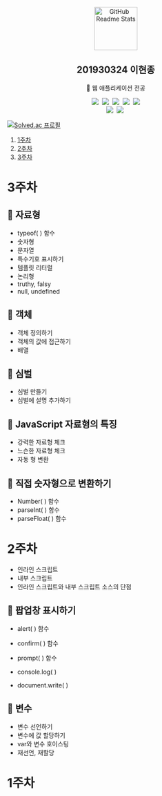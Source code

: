 <!-- header 영역 -->
<p align="center">
 <img width="100px" src="https://res.cloudinary.com/anuraghazra/image/upload/v1594908242/logo_ccswme.svg" align="center" alt="GitHub Readme Stats" />
 <h2 align="center">201930324 이현종</h2>
 <p align="center">📖 웹 애플리케이션 전공</p>
</p>

<p align="center">
  <img src="https://img.shields.io/badge/HTML5-E34F26?style=flat-square&logo=HTML5&logoColor=white"/></a>&nbsp 
  <img src="https://img.shields.io/badge/CSS3-1572B6?style=flat-square&logo=CSS3&logoColor=white"/></a>&nbsp
  <img src="https://img.shields.io/badge/JavaScript-F7DF1E?style=flat-square&logo=JavaScript&logoColor=white"/></a>&nbsp
  <img src="https://img.shields.io/badge/React-61DAFB?style=flat-square&logo=React&logoColor=white"/></a>&nbsp
  <img src="https://img.shields.io/badge/Windows-0078D6?style=flat-square&logo=Windows&logoColor=white"/></a></br>
  <img src="https://img.shields.io/badge/node.js-339933?style=for-the-badge&logo=Node.js&logoColor=white"></a>&nbsp
  <img src="https://img.shields.io/badge/bootstrap-7952B3?style=for-the-badge&logo=bootstrap&logoColor=white"></a>&nbsp
</p>

[![Solved.ac 프로필](http://mazassumnida.wtf/api/v2/generate_badge?boj=guswhd284)](https://www.acmicpc.net/user/guswhd284)

<!-- main 영역 -->

1. [1주차](#1주차)
2. [2주차](#2주차)
3. [3주차](#3주차)

# 3주차

## 📖 자료형

* typeof( ) 함수
* 숫자형
* 문자열
* 특수기호 표시하기
* 템플릿 리터럴
* 논리형
* truthy, falsy
* null, undefined

## 📖 객체

* 객체 정의하기
* 객체의 값에 접근하기
* 배열

## 📖 심벌

* 심벌 만들기
* 심벌에 설명 추가하기

## 📖 JavaScript 자료형의 특징

* 강력한 자료형 체크
* 느슨한 자료형 체크
* 자동 형 변환

## 📖 직접 숫자형으로 변환하기

* Number( ) 함수
* parseInt( ) 함수
* parseFloat( ) 함수

# 2주차

* 인라인 스크립트
* 내부 스크립트
* 인라인 스크립트와 내부 스크립트 소스의 단점

## 📖 팝업창 표시하기

* alert( ) 함수
* confirm( ) 함수
* prompt( ) 함수

* console.log( )
* document.write( )

## 📖 변수

* 변수 선언하기
* 변수에 값 할당하기
* var와 변수 호이스팅
* 재선언, 재할당


# 1주차